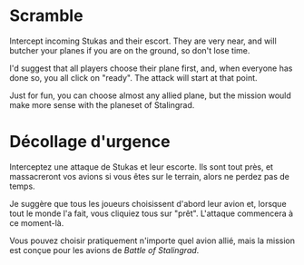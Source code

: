 # Scramble

Intercept incoming Stukas and their escort. They are very near, and will butcher your planes
if you are on the ground, so don't lose time.

I'd suggest that all players choose their plane first, and, when everyone has done so, you all click on "ready". The attack will start at that point.

Just for fun, you can choose almost any allied plane, but the mission would make more sense with the planeset of Stalingrad.

# Décollage d'urgence

Interceptez une attaque de Stukas  et leur escorte. Ils sont tout près, et massacreront vos avions
si vous êtes sur le terrain, alors ne perdez pas de temps.

Je suggère que tous les joueurs choisissent d'abord leur avion et, lorsque tout le monde l'a fait, vous cliquiez tous sur "prêt". L'attaque commencera à ce moment-là.

Vous pouvez choisir pratiquement n'importe quel avion allié, mais la mission est conçue pour les avions de *Battle of Stalingrad*.

